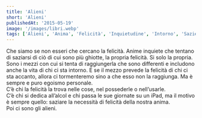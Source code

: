 ```yaml
---
title: 'Alieni'
short: 'Alieni'
publishedAt: '2015-05-19'
image: '/images/libri.webp'
tags: ['Alieni', 'Anima', 'Felicità', 'Inquietudine', 'Intorno', 'Sazietà']
---
```


Che siamo se non esseri che cercano la felicità. Anime inquiete che tentano di saziarsi di ciò di cui sono più ghiotte, la propria felicità. Si solo la propria. Sono i mezzi con cui si tenta di raggiungerla che sono differenti e includono anche la vita di chi ci sta intorno. E se il mezzo prevede la felicità di chi ci sta accanto, allora ci tormenteremo sino a che esso non la raggiunga. Ma è sempre e puro egoismo personale.  
C’è chi la felicità la trova nelle cose, nel possederle o nell’usarle.  
C’è chi si dedica all’alcol e chi passa le sue giornate su un iPad, ma il motivo è sempre quello: saziare la necessità di felicità della nostra anima.  
Poi ci sono gli alieni.